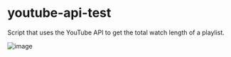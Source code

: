 # youtube-api-test

Script that uses the YouTube API to get the total watch length of a playlist. 

![image](https://user-images.githubusercontent.com/29523551/186150145-9b194965-d2cd-4e06-adcd-9e22ffc57d9f.png)
